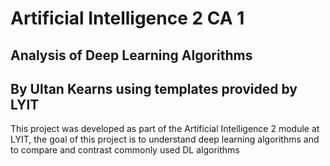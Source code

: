 # Artificial Intelligence 2 CA 1

## Analysis of Deep Learning Algorithms

## By Ultan Kearns using templates provided by LYIT

This project was developed as part of the Artificial Intelligence 2 module at LYIT, the goal of this project is to understand deep learning algorithms and to compare and contrast commonly used DL algorithms
